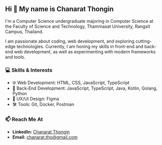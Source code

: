## Hi 👋 My name is Chanarat Thongin
I'm a Computer Science undergraduate majoring in Computer Science at the Faculty of Science and Technology, Thammasat University, Rangsit Campus, Thailand. 

I am passionate about coding, web development, and exploring cutting-edge technologies. Currently, I am honing my skills in front-end and back-end web development, as well as experimenting with modern frameworks and tools.

### 💻 Skills & Interests
- 🌐 Web Development: HTML, CSS, JavaScript, TypeScript
- 💾 Back-End Development: JavaScript, TypeScript, Java, Kotlin, Golang, Python
- 🎨 UX/UI Design: Figma
- 🛠️ Tools: Git, Docker, Postman

### 📫 Reach Me At
- **LinkedIn:** [Chanarat Thongin](https://www.linkedin.com/in/chanarat-thongin-6b506b348)
- **Email:** [chanarat.tho@gmail.com](mailto:chanarat.tho@gmail.com)

